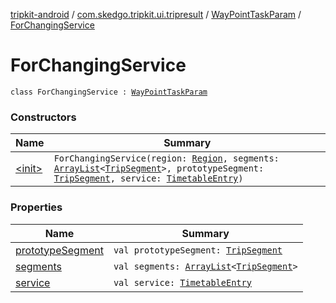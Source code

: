 [tripkit-android](../../../index.md) / [com.skedgo.tripkit.ui.tripresult](../../index.md) / [WayPointTaskParam](../index.md) / [ForChangingService](./index.md)

# ForChangingService

`class ForChangingService : `[`WayPointTaskParam`](../index.md)

### Constructors

| Name | Summary |
|---|---|
| [&lt;init&gt;](-init-.md) | `ForChangingService(region: `[`Region`](../../../com.skedgo.tripkit.common.model/-region/index.md)`, segments: `[`ArrayList`](https://docs.oracle.com/javase/7/docs/api/java/util/ArrayList.html)`<`[`TripSegment`](../../../com.skedgo.tripkit.routing/-trip-segment/index.md)`>, prototypeSegment: `[`TripSegment`](../../../com.skedgo.tripkit.routing/-trip-segment/index.md)`, service: `[`TimetableEntry`](../../../com.skedgo.tripkit.ui.model/-timetable-entry/index.md)`)` |

### Properties

| Name | Summary |
|---|---|
| [prototypeSegment](prototype-segment.md) | `val prototypeSegment: `[`TripSegment`](../../../com.skedgo.tripkit.routing/-trip-segment/index.md) |
| [segments](segments.md) | `val segments: `[`ArrayList`](https://docs.oracle.com/javase/7/docs/api/java/util/ArrayList.html)`<`[`TripSegment`](../../../com.skedgo.tripkit.routing/-trip-segment/index.md)`>` |
| [service](service.md) | `val service: `[`TimetableEntry`](../../../com.skedgo.tripkit.ui.model/-timetable-entry/index.md) |

